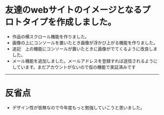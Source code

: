 # 友達のwebサイトのイメージとなるプロトタイプを作成しました。

- 作品の横スクロール機能を作りました。
- 画像の上にコンソールを置いたとき画像が浮かび上がる機能を作りました。
- 追記　上の機能にコンソールが置いたときに画像がでてくるように改良しました。
- メール機能を追加しました。メールアドレスを登録すれば送信されるようにしています。まだアカウントがないので仮の機能で実証済みです
---
# 反省点
- デザイン性が皆無なので今年度もっと勉強していこうと思いました。
